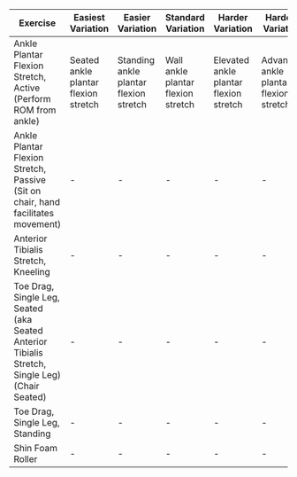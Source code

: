 | Exercise                                | Easiest Variation                                                                                                                                                     | Easier Variation                                                                                                                                                                                      | Standard Variation                                                                                                                                                                                                                                                                           | Harder Variation                                                                                                                                                                                                                                                                                         | Hardest Variation                                                                                                                                                                                                                                                                                                                                    |
| --------------------------------------- | --------------------------------------------------------------------------------------------------------------------------------------------------------------------- | ----------------------------------------------------------------------------------------------------------------------------------------------------------------------------------------------------- | -------------------------------------------------------------------------------------------------------------------------------------------------------------------------------------------------------------------------------------------------------------------------------------------- | -------------------------------------------------------------------------------------------------------------------------------------------------------------------------------------------------------------------------------------------------------------------------------------------------------- | ---------------------------------------------------------------------------------------------------------------------------------------------------------------------------------------------------------------------------------------------------------------------------------------------------------------------------------------------------- |
| Ankle Plantar Flexion Stretch, Active (Perform ROM from ankle)                                                     | Seated ankle plantar flexion stretch                                                                                                                                  | Standing ankle plantar flexion stretch                                                                                                                                                                | Wall ankle plantar flexion stretch                                                                                                                                                                                                                                                           | Elevated ankle plantar flexion stretch                                                                                                                                                                                                                                                                   | Advanced ankle plantar flexion stretch                                                                                                                                                                                                                                                                                                               |
| Ankle Plantar Flexion Stretch, Passive (Sit on chair, hand facilitates movement)                                   | - | - | - | - | - |
| Anterior Tibialis Stretch, Kneeling                                                                                | - | - | - | - | - |
| Toe Drag, Single Leg, Seated (aka Seated Anterior Tibialis Stretch, Single Leg) (Chair Seated)                     | - | - | - | - | - |
| Toe Drag, Single Leg, Standing                                                                                     | - | - | - | - | - |
| Shin Foam Roller                                                                                                   | - | - | - | - | - |